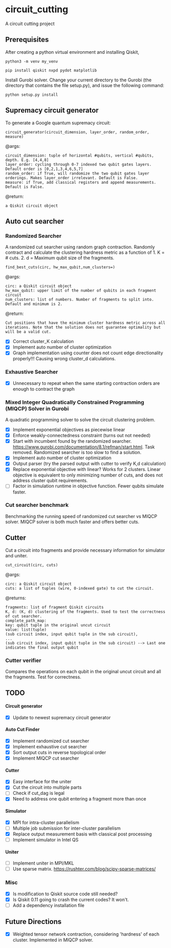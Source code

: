 # circuit_cutting
A circuit cutting project

## Prerequisites

After creating a python virtual environment and installing Qiskit,

```
python3 -m venv my_venv

pip install qiskit nxpd pydot matplotlib
```
Install Gurobi solver. Change your current directory to the Gurobi <installdir> (the directory that contains the file setup.py), and issue the following command:
```
python setup.py install
```
## Supremacy circuit generator
To generate a Google quantum supremacy circuit:
```
circuit_generator(circuit_dimension, layer_order, random_order, measure)
```
@args:
```
circuit_dimension: tuple of horizontal #qubits, vertical #qubits, depth. E.g. [4,4,8]
layer_order: cycling through 0-7 indexed two qubit gates layers. Default order is [0,2,1,3,4,6,5,7]
random_order: if True, will randomize the two qubit gates layer orderings. Makes layer_order irrelevant. Default is False.
measure: if True, add classical registers and append measurements. Default is False.
```
@return:
```
a Qiskit circuit object
```
## Auto cut searcher
### Randomized Searcher
A randomized cut searcher using random graph contraction. Randomly contract and calculate the clustering hardness metric as a function of 1. K = # cuts. 2. d = Maximum qubit size of the fragments.
```
find_best_cuts(circ, hw_max_qubit,num_clusters=)
```
@args:
```
circ: a Qiskit circuit object
hw_max_qubit: upper limit of the number of qubits in each fragment circuit
num_clusters: list of numbers. Number of fragments to split into. Default and minimum is 2.
```
@return:
```
Cut positions that have the minimum cluster hardness metric across all iterations. Note that the solution does not guarantee optimality but will be a valid cut.
```
- [x] Correct cluster_K calculation
- [x] Implement auto number of cluster optimization
- [x] Graph implementation using counter does not count edge directionality properly!!! Causing wrong cluster_d calculations.
### Exhaustive Searcher
- [x] Unnecessary to repeat when the same starting contraction orders are enough to contract the graph
### Mixed Integer Quadratically Constrained Programming (MIQCP) Solver in Gurobi
A quadratic programming solver to solve the circuit clustering problem.
- [x] Implement exponential objectives as piecewise linear
- [x] Enforce weakly-connectedness constraint (turns out not needed)
- [x] Start with incumbent found by the randomized searcher. https://www.gurobi.com/documentation/8.1/refman/start.html. Task removed. Randomized searcher is too slow to find a solution.
- [x] Implement auto number of cluster optimization
- [x] Output parser (try the parsed output with cutter to verify K,d calculation)
- [x] Replace exponential objective with linear? Works for 2 clusters. Linear objective is equivalent to only minimizing number of cuts, and does not address cluster qubit requirements.
- [ ] Factor in simulation runtime in objective function. Fewer qubits simulate faster.
### Cut searcher benchmark
Benchmarking the running speed of randomized cut searcher vs MIQCP solver. MIQCP solver is both much faster and offers better cuts.
## Cutter
Cut a circuit into fragments and provide necessary information for simulator and uniter.
```
cut_circuit(circ, cuts)
```
@args:
```
circ: a Qiskit circuit object
cuts: a list of tuples (wire, 0-indexed gate) to cut the circuit.
```
@returns:
```
fragments: list of fragment Qiskit circuits
K, d: (K, d) clustering of the fragments. Used to test the correctness of cut searcher.
complete_path_map:
key: qubit tuple in the original uncut circuit
value: list(tuple)
(sub circuit index, input qubit tuple in the sub circuit), 
...
(sub circuit index, input qubit tuple in the sub circuit) --> Last one indicates the final output qubit
```
### Cutter verifier
Compares the operations on each qubit in the original uncut circuit and all the fragments. Test for correctness.

## TODO
#### Circuit generator
 - [x] Update to newest supremacy circuit generator

#### Auto Cut Finder
- [x] Implement randomized cut searcher
- [x] Implement exhaustive cut searcher
- [x] Sort output cuts in reverse topological order
- [x] Implement MIQCP cut searcher

#### Cutter
- [x] Easy interface for the uniter
- [x] Cut the circuit into multiple parts
- [ ] Check if cut_dag is legal
- [x] Need to address one qubit entering a fragment more than once

#### Simulator
- [x] MPI for intra-cluster parallelism
- [ ] Multiple job submission for inter-cluster parallelism
- [x] Replace output measurement basis with classical post processing
- [ ] Implement simulator in Intel QS

#### Uniter
- [ ] Implement uniter in MPI/MKL
- [ ] Use sparse matrix. https://rushter.com/blog/scipy-sparse-matrices/

### Misc
- [x] Is modification to Qiskit source code still needed?
- [x] Is Qiskit 0.11 going to crash the current codes? It won't.
- [ ] Add a dependency installation file

## Future Directions
- [x] Weighted tensor network contraction, considering 'hardness' of each cluster. Implemented in MIQCP solver.